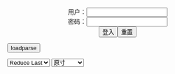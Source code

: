 <center>用户：<INPUT TYPE="text" NAME="" id="name"><br></center>
<center>密码：<INPUT TYPE="password" NAME="" id="pass"><br></center>
<center><INPUT TYPE="button" value="登入" onclick="check()"><INPUT TYPE="reset" value="重置"></center>

<div style="display: none" id="mdm" name="dmd">
  <button onclick="location.reload()">Cover 0</button>
</div>

<button style="display: none" name="dmd" onclick="toggleb()">toggle</button>
<button onclick="loadparse()">loadparse</button>

<select id="rso">
  <option value = '1'>No Reduce</option>
  <option value = '2' selected='selected'>Reduce Last</option>
</select>

<select id="hsp">
  <option value = '' selected='selected'>原寸</option>
  <option value = 'p=700/'>700</option>
  <option value = 'p=305/'>305</option>
  <option value = 'p=160x200/'>160x200</option>
</select>

<br>
<div style="display: none" id="mdc" name="dmd">
</div>

<pre style="display: none" id = "raw">
<!-- 🌸<br>🍅　🍑<hr>🍀　SpARRowCHECKers-Generat-->
<textarea rows="10" cols="90" id="tau" oninput="textToArray();loadparse()">
</textarea><br><!-- 🍀<br>🍑　🍅<hr>🌸 -->

<textarea rows="30" cols="100" id="tar" oninput="loadparse()">

狗带
https://static.hentai-cosplays.com/upload/20170923/68/68701/p=700/14.jpg

[Mikehouse] 黒猫お着替えする (Ore no Imouto ga Konna ni Kawaii Wake ga Nai) - エロコスプレ
https://ja.hentai-cosplays.com/image/mikehouse--ore-no-imouto-ga-konna-ni-kawaii-wake-ga-nai/

https://static.hentai-cosplays.com/upload/20160122/7/6197/p=305/1.jpg
https://static.hentai-cosplays.com/upload/20160122/7/6197/p=700/304.jpg
https://static.hentai-cosplays.com/upload/20160122/7/6197/p=700/305.jpg

<font size="1" style="color:#DCDCDC">2022-02-23</font>

【アサガヲ特選】今日のコスプレ画像！！【22/2/22】 - ３次エロ画像 - エロ画像
https://ja.porn-images-xxx.com/image/todays-cosplay-image--22222/

https://static11.porn-images-xxx.com/upload/20220223/1132/1158542/p=700/4.jpg
https://static11.porn-images-xxx.com/upload/20220223/1132/1158542/p=700/7.jpg
https://static11.porn-images-xxx.com/upload/20220223/1132/1158542/p=700/9.jpg
https://static11.porn-images-xxx.com/upload/20220223/1132/1158542/p=700/10.jpg
https://static11.porn-images-xxx.com/upload/20220223/1132/1158542/p=700/18.jpg

<font size="1" style="color:#DCDCDC">2022-02-23</font>

https://ja.hentai-cosplays.com/image/mikehouse--ore-no-imouto-ga-konna-ni-kawaii-wake-ga-nai/

Denialism - Ann Takamaki - エロコスプレ
https://ja.hentai-cosplays.com/image/denialism-ann-takamaki/

https://static7.hentai-cosplays.com/upload/20220218/290/296123/2.jpg
https://static7.hentai-cosplays.com/upload/20220218/290/296123/7.jpg
https://static7.hentai-cosplays.com/upload/20220218/290/296123/9.jpg

<font size="1" style="color:#DCDCDC">2022-02-23</font>

これからとっておきの素人エロ画像貼るぞー！！ - ３次エロ画像 - エロ画像
https://ja.porn-images-xxx.com/image/i-will-put-a-special-amateur-erotic-image-from-now-on-/

https://static10.porn-images-xxx.com/upload/20211209/960/982863/p=700/1.jpg

BUILD YOUR PORN EMPIRE!nataku
https://cdn1-images.nutaku.com/images/lp/chick-empire/thumb-survey/1/d-selector-thumb-girl-02-passive.png
https://cdn1-images.nutaku.com/images/lp/chick-empire/thumb-survey/1/d-selector-thumb-girl-03-passive.png

<font size="1" style="color:#DCDCDC">2022-02-22</font>

[网红COSER写真] 一北亦北 - 黑丝眼镜娘 1 - エロコスプレ
https://ja.hentai-cosplays.com/image/coser-photo-ikkita-hoku--1/

https://static7.hentai-cosplays.com/upload/20220221/290/296449/1.jpg

<font size="1" style="color:#DCDCDC">2022-02-21</font>

Coser@过期米线线喵 Vol.131: 强制瑟瑟 (66 ảnh) - エロコスプレ
https://ja.hentai-cosplays.com/image/coser--vol-131--66-nh/

https://static7.hentai-cosplays.com/upload/20220221/290/296441/9.jpg

<font size="1" style="color:#DCDCDC">2022-02-21</font>

長身176cm・G乳・巨尻・ドスケベ妻が男優チンポ4本相手に狂喜乱舞♪♪♪ - ３次エロ画像 - エロ画像
https://ja.porn-images-xxx.com/image/tall-176cm-g-milk-big-butt-doskebe-wife-is-a-frenzy-dance--to-four-actor-cocks/

https://static11.porn-images-xxx.com/upload/20220220/1125/1151674/1.jpg
https://static11.porn-images-xxx.com/upload/20220220/1125/1151674/6.jpg

<font size="1" style="color:#DCDCDC">2022-02-21</font>
<h4 style="color:#1E90FF">Yureta - 2B 2 - エロコスプレ</h4>
https://ja.hentai-cosplays.com/image/yureta-2b-2/

https://static7.hentai-cosplays.com/upload/20220208/288/294862/2.jpg
https://static7.hentai-cosplays.com/upload/20220208/288/294862/15.jpg
https://static7.hentai-cosplays.com/upload/20220208/288/294862/23.jpg
https://static7.hentai-cosplays.com/upload/20220208/288/294862/25.jpg
https://static7.hentai-cosplays.com/upload/20220208/288/294862/26.jpg

<font size="1" style="color:#DCDCDC">2022/2/14 下午9:57:36</font>

kemurin@Skeb受付中
https://slack-imgs.com/?url=https://pbs.twimg.com/media/FLS5x2paAAUjuA5?format=jpg&name=orig.jpg

<h4 style="color:#1E90FF">网红Coser@雪晴Astra 牧场物语 豹猫 - エロコスプレ</h4>
https://ja.hentai-cosplays.com/image/snowy-weather-asla-coser-a-a-leopard-cat/

https://static5.hentai-cosplays.com/upload/20211208/249/254016/89.jpg

<font size="1" style="color:#DCDCDC">2022/2/12 下午3:19:57</font>

<h4 style="color:#1E90FF">[wildhoney423] Altria bunny outfit ver. 1 - エロコスプレ</h4>
https://ja.hentai-cosplays.com/image/wildhoney423-altria-bunny-outfit-ver-1/

https://static6.hentai-cosplays.com/upload/20211227/265/271315/1.jpg
https://static6.hentai-cosplays.com/upload/20211227/265/271315/53.jpg
https://static6.hentai-cosplays.com/upload/20211227/265/271315/73.jpg

<font size="1" style="color:#DCDCDC">2022/2/11 上午11:25:39</font>

<font size="2"><b>
【ツインフェラエロ画像】勃起ちんぽの両側を二人で同時にペロペロしたり亀頭舐めと玉舐めで役割分担してくれてるツインフェラのエロ画像集！ww【80枚】 - エロコスプレ</b></font><br>
https://ja.hentai-cosplays.com/image/twin-erotic-image-erotic-image-collection-of-twin-who-are-sharing-roles-with-two-people-at-the-same-time-or-glans-licking-and-ball-licking-on-both-sides-of-erection-chinpo-ww-80-sheets/

https://static5.porn-images-xxx.com/upload/20200730/830/849826/37.jpg
https://static5.porn-images-xxx.com/upload/20200730/830/849826/40.jpg
https://static5.porn-images-xxx.com/upload/20200730/830/849826/73.jpg

<font size="1" style="color:#DCDCDC"><b>2022/2/8 下午9:09:00</b></font><br>

<font size="2"><b>
【睾丸マッサージエロ画像】勃起率上昇しそうな手を使い玉責めしてる画像！（15枚） - エロコスプレ</b></font><br>
https://ja.hentai-cosplays.com/image/testicle-massage-erotic-image-image-that-is-blaming-the-ball-using-the-hand-that-seems-to-increase-erection-rate-15-sheets/

https://static7.porn-images-xxx.com/upload/20201011/840/859307/p=700/9.jpg

<font size="1" style="color:#DCDCDC"><b>2022/2/8 下午9:06:06</b></font><br>

<font size="2"><b>
[HD] Best Latex Cosplay Collection 2022 1 - エロコスプレ</b></font><br>
https://ja.hentai-cosplays.com/image/hd-best-latex-cosplay-collection-2022-1/

https://static7.hentai-cosplays.com/upload/20220207/288/294764/p=700/4.jpg
https://static7.hentai-cosplays.com/upload/20220207/288/294764/p=700/5.jpg
https://static7.hentai-cosplays.com/upload/20220207/288/294764/7.jpg
https://static7.hentai-cosplays.com/upload/20220207/288/294764/p=700/8.jpg
https://static7.hentai-cosplays.com/upload/20220207/288/294764/p=700/160.jpg

<font size="1" style="color:#DCDCDC"><b>2022/2/7 下午8:53:39</b></font><br>

<font size="2"><b>
Coser@白银81 自撮り4(黑丝情趣) - エロコスプレ</b></font><br>
https://ja.hentai-cosplays.com/image/coser-hakuba-81-selfie-4-/

https://static5.hentai-cosplays.com/upload/20211208/249/253969/63.jpg
https://static5.hentai-cosplays.com/upload/20211208/249/253969/171.jpg

<font size="1" style="color:#DCDCDC"><b>2022/2/7 下午3:09:52</b></font><br>

<font size="2"><b>
Coser@穆零Mu0 自拍2 - エロコスプレ</b></font><br>
https://ja.hentai-cosplays.com/image/coser-zero-mu0-self-beat-2/

https://static5.hentai-cosplays.com/upload/20211208/248/253893/p=700/155.jpg
https://static5.hentai-cosplays.com/upload/20211208/248/253893/p=700/158.jpg

<font size="1" style="color:#DCDCDC"><b>2022/2/7 下午2:57:42</b></font><br>

<font size="2"><b>
网红Coser@雪晴Astra 自撮りVol.23 黑丝漏背毛衣 - エロコスプレ</b></font><br>
https://ja.hentai-cosplays.com/image/snowy-weather-asstra-selfie-vol23-coser-hair-coat/

https://static5.hentai-cosplays.com/upload/20211208/249/253974/p=700/11.jpg

<font size="1" style="color:#DCDCDC"><b>2022/2/7 下午3:08:21</b></font><br>

<font size="2"><b>
网红Coser@雪晴Astra 运动元素2.0 - エロコスプレ</b></font><br>
https://ja.hentai-cosplays.com/image/snow-coser-asla-20/

https://static5.hentai-cosplays.com/upload/20211208/249/253986/14.jpg
https://static5.hentai-cosplays.com/upload/20211208/249/253986/15.jpg
https://static5.hentai-cosplays.com/upload/20211208/249/253986/37.jpg
https://static5.hentai-cosplays.com/upload/20211208/249/253986/38.jpg

<font size="1" style="color:#DCDCDC"><b>2022/2/7 下午2:53:42</b></font><br>

<font size="2"><b>
Toru Hagakure by ZinieQ - エロコスプレ</b></font><br>
https://ja.hentai-cosplays.com/image/toru-hagakure-by-zinieq/

https://static7.hentai-cosplays.com/upload/20220201/288/294197/1.jpg
https://static7.hentai-cosplays.com/upload/20220201/288/294197/2.jpg

<font size="1" style="color:#DCDCDC"><b>2022/2/3 下午3:38:49</b></font><br>

<font size="2"><b>
[BLUECAKE] Yeeun - Hardcore Gambling - エロコスプレ</b></font><br>
https://ja.hentai-cosplays.com/image/bluecake-yeeun-hardcore-gambling/

https://static7.hentai-cosplays.com/upload/20220201/288/294224/19.jpg
https://static7.hentai-cosplays.com/upload/20220201/288/294224/22.jpg
https://static7.hentai-cosplays.com/upload/20220201/288/294224/23.jpg
https://static7.hentai-cosplays.com/upload/20220201/288/294224/26.jpg
https://static7.hentai-cosplays.com/upload/20220201/288/294224/48.jpg
https://static7.hentai-cosplays.com/upload/20220201/288/294224/50.jpg
https://static7.hentai-cosplays.com/upload/20220201/288/294224/51.jpg
https://static7.hentai-cosplays.com/upload/20220201/288/294224/52.jpg
https://static7.hentai-cosplays.com/upload/20220201/288/294224/53.jpg
https://static7.hentai-cosplays.com/upload/20220201/288/294224/59.jpg
https://static7.hentai-cosplays.com/upload/20220201/288/294224/60.jpg
https://static7.hentai-cosplays.com/upload/20220201/288/294224/62.jpg
https://static7.hentai-cosplays.com/upload/20220201/288/294224/63.jpg
https://static7.hentai-cosplays.com/upload/20220201/288/294224/65.jpg
https://static7.hentai-cosplays.com/upload/20220201/288/294224/68.jpg
https://static7.hentai-cosplays.com/upload/20220201/288/294224/69.jpg
https://static7.hentai-cosplays.com/upload/20220201/288/294224/70.jpg
https://static7.hentai-cosplays.com/upload/20220201/288/294224/71.jpg
https://static7.hentai-cosplays.com/upload/20220201/288/294224/72.jpg
https://static7.hentai-cosplays.com/upload/20220201/288/294224/74.jpg
https://static7.hentai-cosplays.com/upload/20220201/288/294224/78.jpg
https://static7.hentai-cosplays.com/upload/20220201/288/294224/79.jpg
https://static7.hentai-cosplays.com/upload/20220201/288/294224/80.jpg
https://static7.hentai-cosplays.com/upload/20220201/288/294224/117.jpg

<font size="1" style="color:#DCDCDC"><b>2022/2/3 下午2:38:07</b></font><br>

<font size="2"><b>
Do-S from One-Punch Man by Purple Bitch [self] - エロコスプレ</b></font><br>
https://ja.hentai-cosplays.com/image/do-s-from-one-punch-man-by-purple-bitch-self/

https://static7.hentai-cosplays.com/upload/20220131/288/294137/1.jpg

<font size="1" style="color:#DCDCDC"><b>2022/2/2 下午11:02:10</b></font><br>

<font size="2"><b>
[网红COSER写真] 秋和柯基(夏小秋秋秋) - VR女友(虚拟篇) 1 - エロコスプレ</b></font><br>
https://ja.hentai-cosplays.com/image/coser-photo-akiwa--summer-koaki-akiaki-vr-female-friend--volume-1/

https://static5.hentai-cosplays.com/upload/20210903/238/242922/p=700/2.jpg
https://static5.hentai-cosplays.com/upload/20210903/238/242922/p=700/12.jpg

<font size="1" style="color:#DCDCDC"><b>2022/2/2 下午10:31:24</b></font><br>

<font size="2"><b>
不知火舞のエロいコスプレ画像まとめ Vol.2 - 2 - エロコスプレ</b></font><br>
https://ja.hentai-cosplays.com/image/unroe-cosplay-image-summary-of-mai-shichibi-vol2/page/2/

https://static6.hentai-cosplays.com/upload/20211213/255/260265/p=700/12.jpg

<font size="1" style="color:#DCDCDC"><b>2022/2/2 下午10:17:29</b></font><br>

<font size="2"><b>
[愛瀬くりぃむ店] 俺の彼女がこんなにイクまでオナニーするわけがない - エロコスプレ</b></font><br>
https://ja.hentai-cosplays.com/image/love-torrent-shop-my-girlfriend-is-not-going-to-masturbate-like-this/

https://static2.hentai-cosplays.com/upload/20180610/82/83654/1.jpg
https://static2.hentai-cosplays.com/upload/20180610/82/83654/4.jpg
https://static2.hentai-cosplays.com/upload/20180610/82/83654/6.jpg

<font size="1" style="color:#DCDCDC"><b>2022/2/2 下午10:08:12</b></font><br>

<font size="2"><b>
コスプレイヤー 愛瀬りおなさんのエロいコスプレまとめ Vol.2 - エロコスプレ</b></font><br>
https://ja.hentai-cosplays.com/image/cosplayer-rie-aises-erotic-cosplay-summary-vol2/

https://static6.hentai-cosplays.com/upload/20211213/255/260318/2.jpg
https://static6.hentai-cosplays.com/upload/20211213/255/260318/11.jpg

<font size="1" style="color:#DCDCDC"><b>2022/2/2 下午10:07:11</b></font><br>

腕饰，护腕
https://static6.hentai-cosplays.com/upload/20211215/256/261931/11.jpg
https://static6.hentai-cosplays.com/upload/20211215/256/261931/13.jpg

<font size="2"><b>
【速報】ワイ、イメージビデオでしか抜けない“IV期”に突入 2年ぶり3度目か - ３次エロ画像 - エロ画像</b></font><br>
https://ja.porn-images-xxx.com/image/flash-reportwai-enters-iv-period-that-can-only-be-passed-through-image-video-for-the-third-time-in-2-years/

https://static11.porn-images-xxx.com/upload/20220202/1096/1121575/p=700/1.png

<font size="1" style="color:#DCDCDC"><b>2022/2/2 下午9:45:45</b></font><br>

<font size="2"><b>
Money冷冷 cosplay collection - エロコスプレ</b></font><br>
https://ja.hentai-cosplays.com/image/money-cosplay-collection/

https://static4.hentai-cosplays.com/upload/20210305/209/213937/16.jpg
https://static4.hentai-cosplays.com/upload/20210305/209/213937/17.jpg
https://static4.hentai-cosplays.com/upload/20210305/209/213937/28.jpg
https://static4.hentai-cosplays.com/upload/20210305/209/213937/29.jpg
https://static4.hentai-cosplays.com/upload/20210305/209/213937/45.jpg
https://static4.hentai-cosplays.com/upload/20210305/209/213937/46.jpg
https://static4.hentai-cosplays.com/upload/20210305/209/213937/47.jpg
https://static4.hentai-cosplays.com/upload/20210305/209/213937/48.jpg
https://static4.hentai-cosplays.com/upload/20210305/209/213937/49.jpg
https://static4.hentai-cosplays.com/upload/20210305/209/213937/50.jpg
https://static4.hentai-cosplays.com/upload/20210305/209/213937/143.jpg
https://static4.hentai-cosplays.com/upload/20210305/209/213937/149.jpg
https://static4.hentai-cosplays.com/upload/20210305/209/213937/160.jpg
https://static4.hentai-cosplays.com/upload/20210305/209/213937/162.jpg
https://static4.hentai-cosplays.com/upload/20210305/209/213937/163.jpg
https://static4.hentai-cosplays.com/upload/20210305/209/213937/164.jpg
https://static4.hentai-cosplays.com/upload/20210305/209/213937/165.jpg
https://static4.hentai-cosplays.com/upload/20210305/209/213937/175.jpg
https://static4.hentai-cosplays.com/upload/20210305/209/213937/176.jpg
https://static4.hentai-cosplays.com/upload/20210305/209/213937/180.jpg

<font size="1" style="color:#DCDCDC"><b>2022/2/2 下午9:28:49</b></font><br>

<font size="2"><b>
清水あいり、日テレ「有吉反省会」で童貞を殺す露出空手を披露し金的パンチwwww - ３次エロ画像 - エロ画像</b></font><br>
https://ja.porn-images-xxx.com/image/shimizu-airi-nittele-ariyoshi-remorse-association-showed-off-the-exposed-karate-to-kill-the-virgin-gold-punch-wwww/

https://static4.porn-images-xxx.com/upload/20190915/696/711863/1.jpg

<font size="1" style="color:#DCDCDC"><b>2022/2/2 下午6:00:04</b></font><br>

<font size="2"><b>
パンツずらしてるお姉さんが四つん這いで後背位で攻められて感じてる画像見ようぜ[13枚] - ３次エロ画像 - エロ画像</b></font><br>
https://ja.porn-images-xxx.com/image/lets-see-the-image-that-the-elder-sister-who-is-shifting-pants-is-attacked-by-the-back-position-by-crawling-on-all-fours13-photos/

https://static5.porn-images-xxx.com/upload/20200507/819/838649/1.jpg

<font size="1" style="color:#DCDCDC"><b>2022/2/2 下午5:58:02</b></font><br>

<font size="2"><b>
Hidori Rose – Lolisa Newbie Succubus - エロコスプレ</b></font><br>
https://ja.hentai-cosplays.com/image/hidori-rose--lolisa-newbie-succubus/

https://static5.hentai-cosplays.com/upload/20211209/252/257135/p=700/1.jpg
https://static5.hentai-cosplays.com/upload/20211209/252/257135/p=700/23.jpg
https://static5.hentai-cosplays.com/upload/20211209/252/257135/p=700/26.jpg
https://static5.hentai-cosplays.com/upload/20211209/252/257135/p=700/31.jpg

<font size="1" style="color:#DCDCDC"><b>2022/2/2 下午5:46:24</b></font><br>

<font size="2"><b>
【アサガヲ特選】今日のコスプレ画像！！【22/1/31】 - ３次エロ画像 - エロ画像</b></font><br>
https://ja.porn-images-xxx.com/image/todays-cosplay-image--22131/

https://static11.porn-images-xxx.com/upload/20220201/1095/1120365/p=700/1.jpg
https://static11.porn-images-xxx.com/upload/20220201/1095/1120365/p=700/2.jpg

<font size="1" style="color:#DCDCDC"><b>2022/2/2 下午5:39:05</b></font><br>

<font size="2"><b>
みずきあきら part 1 - エロコスプレ</b></font><br>
https://ja.hentai-cosplays.com/image/akira-mizuki-1/

https://static.hentai-cosplays.com/upload/20160202/8/8044/p=700/1.jpg
https://static.hentai-cosplays.com/upload/20160202/8/8044/p=700/2.jpg
https://static.hentai-cosplays.com/upload/20160202/8/8044/p=700/9.jpg
https://static.hentai-cosplays.com/upload/20160202/8/8044/p=700/10.jpg

<font size="1" style="color:#DCDCDC"><b>2022/2/2 下午5:36:46</b></font><br>

</textarea>
</pre>

<script src="https://cdn.jsdelivr.net/npm/jquery@3.5.1/dist/jquery.min.js"></script>

<link rel="stylesheet" href="https://cdn.jsdelivr.net/gh/fancyapps/fancybox@3.5.7/dist/jquery.fancybox.min.css" />
<script src="https://cdn.jsdelivr.net/gh/fancyapps/fancybox@3.5.7/dist/jquery.fancybox.min.js"></script>

<script type="text/javascript">

var __urlRegex = /(\b(https?|ftp|file):\/\/[-A-Z0-9+&@#\/%?=~_|!:,.;]*[-A-Z0-9+&@#\/%=~_|])/ig;
var __imgRegex = /\.(?:jpe?g|gif|png|webp)$/i;

textToArray();
loadparse();

function parseURL($string){

    var exp = __urlRegex;
    return $string.replace(exp,function(match){
            __imgRegex.lastIndex=0;
            if(__imgRegex.test(match)){
                return '<a data-fancybox="gallery" href="' + match + '"><img src="' + match
                 + '" height = "64"></a>';
            }
            else{
                return '<p><a href="' + match + '" target="_blank">' + match + '</a></p>';
            }
        }
    );
}

function textToArray(){
  var textArea = document.getElementById("tau");
  var arrayFromTextArea = textArea.value.split(String.fromCharCode(10));
  for ( var i = 0; i < arrayFromTextArea.length; i++ ) {
    generateM(arrayFromTextArea[i]);
  }
}

function generateM(url) {
  mdm.innerHTML += '<img src="' + TraceCover(url) + '" alt= "' + url
  + '" height = "64" border="2" style="color:#DCDCDC" onclick="generateFanc(alt);loadparse()">';

}

function TraceCover(url) {
  var SegmentArr = url.split('/');

  var Extens = SegmentArr.slice(-1).join().split('.').pop();
  var SegmentCount = SegmentArr.length - 2;

  var TopHalf = SegmentArr.slice(0,SegmentCount).join('/');

  return TopHalf + '/p=160x200/1.' + Extens + '\n';

}

function generateFanc(url) {
  var SegmentArr = url.split('/');
  var GeneratCount = SegmentArr.slice(-1).join().split('.').shift();
  var Extens = SegmentArr.slice(-1).join().split('.').pop();
  var SegmentCount = SegmentArr.length;
  var ReduceSegments = document.getElementById('rso').value;
  var HentaiSizeP = document.getElementById('hsp').value;
  var TopHalf = SegmentArr.slice(0,SegmentCount - ReduceSegments).join('/');
  tar.innerHTML = '';

  for (var j = 1; j <= GeneratCount; j++) {
    tar.innerHTML += TopHalf + '/' + HentaiSizeP + j + '.' + Extens + '\n';
  }
}

function loadparse() {
  mdc.innerHTML = parseURL(tar.value);
}

function check(){
  var name=document.getElementById("name").value;
  var pass=document.getElementById("pass").value;
  if(name==!/[^\s]/.test(new Date().getTime()) && pass==String.fromCharCode(window.atob("MTIx"))){
    var nd = document.getElementsByName("dmd");
    for (var i = 0; i <= nd.length; i++) {
      nd[i].style.display = "";
      }
      }else{
      }
}

function toggleb() {
  var x = document.getElementById("raw");
  if (x.style.display === "none") {
    x.style.display = "";
  } else {
    x.style.display = "none";
  }
}

</script>
